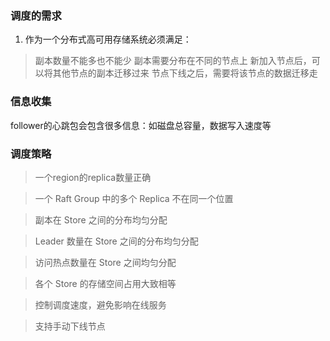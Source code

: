 ### 调度的需求

1. 作为一个分布式高可用存储系统必须满足：
> 副本数量不能多也不能少
> 副本需要分布在不同的节点上
> 新加入节点后，可以将其他节点的副本迁移过来
> 节点下线之后，需要将该节点的数据迁移走

### 信息收集

follower的心跳包会包含很多信息：如磁盘总容量，数据写入速度等

### 调度策略
> 一个region的replica数量正确

> 一个 Raft Group 中的多个 Replica 不在同一个位置

> 副本在 Store 之间的分布均匀分配

> Leader 数量在 Store 之间的分布均匀分配

> 访问热点数量在 Store 之间均匀分配

> 各个 Store 的存储空间占用大致相等

> 控制调度速度，避免影响在线服务

> 支持手动下线节点

